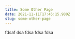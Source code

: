 ```yaml
---
title: Some Other Page
date: 2021-11-11T17:45:15.900Z
slug: some-other-page
---
```

fdsaf dsa fdsa fdsa fdsa